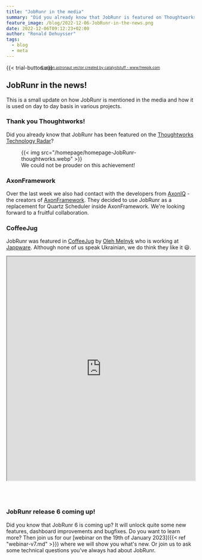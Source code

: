 ```yaml
---
title: "JobRunr in the media"
summary: "Did you already know that JobRunr is featured on Thoughtworks technology radar?"
feature_image: /blog/2022-12-06-JobRunr-in-the-news.png
date: 2022-12-06T09:12:23+02:00
author: "Ronald Dehuysser"
tags:
  - blog
  - meta
---
```

{{< trial-button >}}

<div style="text-align: center;margin: -2em 0 2em;">
<small style="font-size: 70%;"><a href='https://www.freepik.com/vectors/cartoon-astronaut'>Cartoon astronaut vector created by catalyststuff - www.freepik.com</a></small>
</div>

## JobRunr in the news!
This is a small update on how JobRunr is mentioned in the media and how it is used on day to day basis in various projects.

### Thank you Thoughtworks!
Did you already know that JobRunr has been featured on the [Thoughtworks Technology Radar](https://www.thoughtworks.com/radar/languages-and-frameworks?blipid=202210044)?

<figure>
{{< img src="/homepage/homepage-JobRunr-thoughtworks.webp" >}}
<figcaption>We could not be prouder on this achievement!</figcaption>
</figure>

### AxonFramework
Over the last week we also had contact with the developers from [AxonIQ](https://www.axoniq.io/) - the creators of [AxonFramework](https://github.com/AxonFramework). They decided to use JobRunr as a replacement for Quartz Scheduler inside AxonFramework. 
We're looking forward to a fruitful collaboration.

### CoffeeJug
JobRunr was featured in [CoffeeJug](https://www.coffeejug.org/) by [Oleh Melnyk](https://www.linkedin.com/in/oleh-melnyk/) who is working at [Jappware](https://www.jappware.com/). Although none of us speak Ukrainian, we do think they like it 😃.

<iframe width="100%" height="600px" src="https://www.youtube.com/embed/hVKP7xw4vvM?autoplay=1&mute=1">
</iframe>

<br /><br />

### JobRunr release 6 coming up!
Did you know that JobRunr 6 is coming up? It will unlock quite some new features, dashboard improvements and bugfixes. Do you want to learn more? Then join us for our [webinar on the 19th of January 2023]({{< ref "webinar-v7.md" >}}) where we will show you what's new. Or join us to ask some technical questions you've always had about JobRunr.